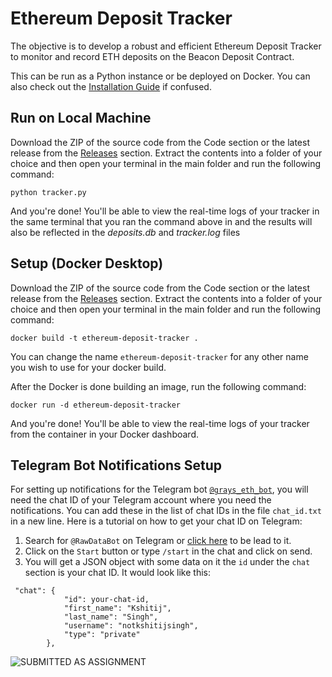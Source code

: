 # Ethereum Deposit Tracker
 The objective is to develop a robust and efficient Ethereum Deposit Tracker to monitor and record ETH deposits on the Beacon Deposit Contract.

This can be run as a Python instance or be deployed on Docker. You can also check out the [Installation Guide](https://youtu.be/X-AYHa0R398) if confused.

## Run on Local Machine
Download the ZIP of the source code from the Code section or the latest release from the [Releases](https://github.com/notkshitijsingh/ethereum-deposit-tracker/releases) section. Extract the contents into a folder of your choice and then open your terminal in the main folder and run the following command:
```
python tracker.py
```
And you're done! You'll be able to view the real-time logs of your tracker in the same terminal that you ran the command above in and the results will also be reflected in the _deposits.db_ and _tracker.log_ files

## Setup (Docker Desktop)
Download the ZIP of the source code from the Code section or the latest release from the [Releases](https://github.com/notkshitijsingh/ethereum-deposit-tracker/releases) section. Extract the contents into a folder of your choice and then open your terminal in the main folder and run the following command:
```
docker build -t ethereum-deposit-tracker .
```
You can change the name `ethereum-deposit-tracker` for any other name you wish to use for your docker build.

After the Docker is done building an image, run the following command:
```
docker run -d ethereum-deposit-tracker
```

And you're done! You'll be able to view the real-time logs of your tracker from the container in your Docker dashboard.

## Telegram Bot Notifications Setup
For setting up notifications for the Telegram bot [`@grays_eth_bot`](https://web.telegram.org/k/#@grays_eth_bot), you will need the chat ID of your Telegram account where you need the notifications. You can add these in the list of chat IDs in the file `chat_id.txt` in a new line. Here is a tutorial on how to get your chat ID on Telegram:
1. Search for `@RawDataBot` on Telegram or [click here](https://web.telegram.org/k/#@RawDataBot) to be lead to it.
2. Click on the `Start` button or type `/start` in the chat and click on send.
3. You will get a JSON object with some data on it the `id` under the `chat` section is your chat ID. It would look like this:
```
 "chat": {
            "id": your-chat-id,
            "first_name": "Kshitij",
            "last_name": "Singh",
            "username": "notkshitijsingh",
            "type": "private"
        },
```

![SUBMITTED AS ASSIGNMENT](https://img.shields.io/badge/SUBMITTED%20AS%20ASSIGNMENT-LUGANODES%20HIRING%20PROCESS-green?style=flat)
